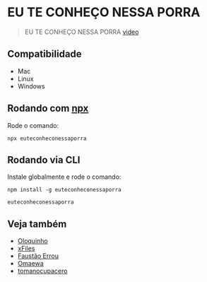 # EU TE CONHEÇO NESSA PORRA

> EU TE CONHEÇO NESSA PORRA [video](https://www.youtube.com/watch?v=7Rip7XYtz-g)

## Compatibilidade

- Mac
- Linux
- Windows

## Rodando com [npx](https://www.npmjs.com/package/npx)
Rode o comando:

    npx euteconheconessaporra


## Rodando via CLI
Instale globalmente e rode o comando:

    npm install -g euteconheconessaporra

    euteconheconessaporra


## Veja também

 - [Oloquinho](https://github.com/oloquinho/oloquinho)
 - [xFiles](https://github.com/BrOrlandi/xfiles/)
 - [Faustão Errou](https://github.com/BrOrlandi/faustao-errou/)
 - [Omaewa](https://github.com/BrOrlandi/omaewa/)
 - [tomanocupacero](https://github.com/imdanielpiva/tomanocupacero)
